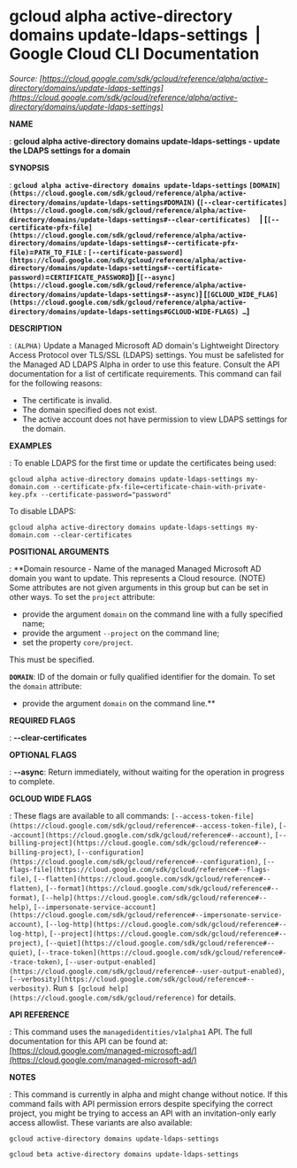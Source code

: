 # gcloud alpha active-directory domains update-ldaps-settings  |  Google Cloud CLI Documentation

*Source: [https://cloud.google.com/sdk/gcloud/reference/alpha/active-directory/domains/update-ldaps-settings](https://cloud.google.com/sdk/gcloud/reference/alpha/active-directory/domains/update-ldaps-settings)*

**NAME**

: **gcloud alpha active-directory domains update-ldaps-settings - update the LDAPS settings for a domain**

**SYNOPSIS**

: **`gcloud alpha active-directory domains update-ldaps-settings` `[DOMAIN](https://cloud.google.com/sdk/gcloud/reference/alpha/active-directory/domains/update-ldaps-settings#DOMAIN)` (`[--clear-certificates](https://cloud.google.com/sdk/gcloud/reference/alpha/active-directory/domains/update-ldaps-settings#--clear-certificates)`     | [`[--certificate-pfx-file](https://cloud.google.com/sdk/gcloud/reference/alpha/active-directory/domains/update-ldaps-settings#--certificate-pfx-file)`=`PATH_TO_FILE` : `[--certificate-password](https://cloud.google.com/sdk/gcloud/reference/alpha/active-directory/domains/update-ldaps-settings#--certificate-password)`=`CERTIFICATE_PASSWORD`]) [`[--async](https://cloud.google.com/sdk/gcloud/reference/alpha/active-directory/domains/update-ldaps-settings#--async)`] [`[GCLOUD_WIDE_FLAG](https://cloud.google.com/sdk/gcloud/reference/alpha/active-directory/domains/update-ldaps-settings#GCLOUD-WIDE-FLAGS) …`]**

**DESCRIPTION**

: `(ALPHA)` Update a Managed Microsoft AD domain's Lightweight
Directory Access Protocol over TLS/SSL (LDAPS) settings. You must be safelisted
for the Managed AD LDAPS Alpha in order to use this feature. Consult the API
documentation for a list of certificate requirements.
This command can fail for the following reasons:

- The certificate is invalid.
- The domain specified does not exist.
- The active account does not have permission to view LDAPS settings for the
domain.

**EXAMPLES**

: To enable LDAPS for the first time or update the certificates being used:

```
gcloud alpha active-directory domains update-ldaps-settings my-domain.com --certificate-pfx-file=certificate-chain-with-private-key.pfx --certificate-password="password"
```

To disable LDAPS:

```
gcloud alpha active-directory domains update-ldaps-settings my-domain.com --clear-certificates
```

**POSITIONAL ARGUMENTS**

: **Domain resource - Name of the managed Managed Microsoft AD domain you want to
update. This represents a Cloud resource. (NOTE) Some attributes are not given
arguments in this group but can be set in other ways.
To set the `project` attribute:

- provide the argument `domain` on the command line with a fully
specified name;
- provide the argument `--project` on the command line;
- set the property `core/project`.

This must be specified.

**`DOMAIN`**:
ID of the domain or fully qualified identifier for the domain.
To set the `domain` attribute:

- provide the argument `domain` on the command line.**

**REQUIRED FLAGS**

: **--clear-certificates**

**OPTIONAL FLAGS**

: **--async**:
Return immediately, without waiting for the operation in progress to complete.

**GCLOUD WIDE FLAGS**

: These flags are available to all commands: `[--access-token-file](https://cloud.google.com/sdk/gcloud/reference#--access-token-file)`,
`[--account](https://cloud.google.com/sdk/gcloud/reference#--account)`, `[--billing-project](https://cloud.google.com/sdk/gcloud/reference#--billing-project)`,
`[--configuration](https://cloud.google.com/sdk/gcloud/reference#--configuration)`,
`[--flags-file](https://cloud.google.com/sdk/gcloud/reference#--flags-file)`,
`[--flatten](https://cloud.google.com/sdk/gcloud/reference#--flatten)`, `[--format](https://cloud.google.com/sdk/gcloud/reference#--format)`, `[--help](https://cloud.google.com/sdk/gcloud/reference#--help)`, `[--impersonate-service-account](https://cloud.google.com/sdk/gcloud/reference#--impersonate-service-account)`,
`[--log-http](https://cloud.google.com/sdk/gcloud/reference#--log-http)`,
`[--project](https://cloud.google.com/sdk/gcloud/reference#--project)`, `[--quiet](https://cloud.google.com/sdk/gcloud/reference#--quiet)`, `[--trace-token](https://cloud.google.com/sdk/gcloud/reference#--trace-token)`, `[--user-output-enabled](https://cloud.google.com/sdk/gcloud/reference#--user-output-enabled)`,
`[--verbosity](https://cloud.google.com/sdk/gcloud/reference#--verbosity)`.
Run `$ [gcloud help](https://cloud.google.com/sdk/gcloud/reference)` for details.

**API REFERENCE**

: This command uses the `managedidentities/v1alpha1` API. The full
documentation for this API can be found at: [https://cloud.google.com/managed-microsoft-ad/](https://cloud.google.com/managed-microsoft-ad/)

**NOTES**

: This command is currently in alpha and might change without notice. If this
command fails with API permission errors despite specifying the correct project,
you might be trying to access an API with an invitation-only early access
allowlist. These variants are also available:

```
gcloud active-directory domains update-ldaps-settings
```

```
gcloud beta active-directory domains update-ldaps-settings
```